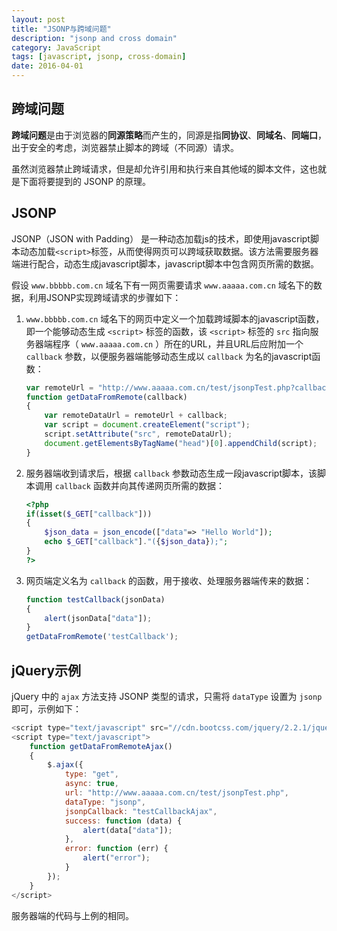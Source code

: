 ```yaml
---
layout: post
title: "JSONP与跨域问题"
description: "jsonp and cross domain"
category: JavaScript
tags: [javascript, jsonp, cross-domain]
date: 2016-04-01
---
```


## 跨域问题

**跨域问题**是由于浏览器的**同源策略**而产生的，同源是指**同协议**、**同域名**、**同端口**，出于安全的考虑，浏览器禁止脚本的跨域（不同源）请求。

虽然浏览器禁止跨域请求，但是却允许引用和执行来自其他域的脚本文件，这也就是下面将要提到的 JSONP 的原理。


## JSONP

JSONP（JSON with Padding） 是一种动态加载js的技术，即使用javascript脚本动态加载`<script>`标签，从而使得网页可以跨域获取数据。该方法需要服务器端进行配合，动态生成javascript脚本，javascript脚本中包含网页所需的数据。

假设 `www.bbbbb.com.cn` 域名下有一网页需要请求 `www.aaaaa.com.cn` 域名下的数据，利用JSONP实现跨域请求的步骤如下：

1.  `www.bbbbb.com.cn` 域名下的网页中定义一个加载跨域脚本的javascript函数，即一个能够动态生成 `<script>` 标签的函数，该 `<script>` 标签的 `src` 指向服务器端程序（ `www.aaaaa.com.cn` ）所在的URL，并且URL后应附加一个 `callback` 参数，以便服务器端能够动态生成以 `callback` 为名的javascript函数：

    ```javascript
    var remoteUrl = "http://www.aaaaa.com.cn/test/jsonpTest.php?callback=";
    function getDataFromRemote(callback) 
    {
        var remoteDataUrl = remoteUrl + callback;
        var script = document.createElement("script");
        script.setAttribute("src", remoteDataUrl);
        document.getElementsByTagName("head")[0].appendChild(script);
    } 
    ```

2.  服务器端收到请求后，根据 `callback` 参数动态生成一段javascript脚本，该脚本调用 `callback` 函数并向其传递网页所需的数据：

    ```php
    <?php
    if(isset($_GET["callback"]))
    {
        $json_data = json_encode(["data"=> "Hello World"]);
        echo $_GET["callback"]."({$json_data});";
    }
    ?>
    ```

3.  网页端定义名为 `callback` 的函数，用于接收、处理服务器端传来的数据：

    ```javascript
    function testCallback(jsonData) 
    {
        alert(jsonData["data"]);
    }
    getDataFromRemote('testCallback');
    ```

## jQuery示例

jQuery 中的 `ajax` 方法支持 JSONP 类型的请求，只需将 `dataType` 设置为 `jsonp` 即可，示例如下：

```javascript
<script type="text/javascript" src="//cdn.bootcss.com/jquery/2.2.1/jquery.min.js"></script>
<script type="text/javascript">
    function getDataFromRemoteAjax()
    {
        $.ajax({
            type: "get",
            async: true,
            url: "http://www.aaaaa.com.cn/test/jsonpTest.php",
            dataType: "jsonp",
            jsonpCallback: "testCallbackAjax",
            success: function (data) {
                alert(data["data"]);
            },
            error: function (err) {
                alert("error");
            }
        });
    }
</script>
```

服务器端的代码与上例的相同。
